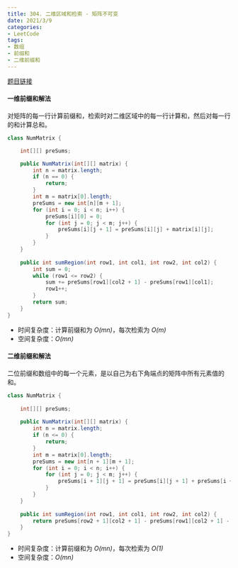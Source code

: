 ```yaml
---
title: 304. 二维区域和检索 - 矩阵不可变
date: 2021/3/9
categories:
- LeetCode
tags:
- 数组
- 前缀和
- 二维前缀和
---
```


[题目链接](https://leetcode-cn.com/problems/range-sum-query-2d-immutable/)

#### 一维前缀和解法

对矩阵的每一行计算前缀和，检索时对二维区域中的每一行计算和，然后对每一行的和计算总和。

```java
class NumMatrix {

    int[][] preSums;

    public NumMatrix(int[][] matrix) {
        int n = matrix.length;
        if (n == 0) {
            return;
        }
        int m = matrix[0].length;
        preSums = new int[n][m + 1];
        for (int i = 0; i < n; i++) {
            preSums[i][0] = 0;
            for (int j = 0; j < m; j++) {
                preSums[i][j + 1] = preSums[i][j] + matrix[i][j];
            }
        }
    }
    
    public int sumRegion(int row1, int col1, int row2, int col2) {
        int sum = 0;
        while (row1 <= row2) {
            sum += preSums[row1][col2 + 1] - preSums[row1][col1];
            row1++;
        }
        return sum;
    }
}
```

- 时间复杂度：计算前缀和为 *O(mn)*，每次检索为 *O(m)*
- 空间复杂度：*O(mn)*

#### 二维前缀和解法

二位前缀和数组中的每一个元素，是以自己为右下角端点的矩阵中所有元素值的和。

```java
class NumMatrix {
    
    int[][] preSums;
    
    public NumMatrix(int[][] matrix) {
        int n = matrix.length;
        if (n <= 0) {
            return;
        }
        int m = matrix[0].length;
        preSums = new int[n + 1][m + 1];
        for (int i = 0; i < n; i++) {
            for (int j = 0; j < m; j++) {
                preSums[i + 1][j + 1] = preSums[i][j + 1] + preSums[i + 1][j] - preSums[i][j] + matrix[i][j];
            }
        }
    }
    
    public int sumRegion(int row1, int col1, int row2, int col2) {
        return preSums[row2 + 1][col2 + 1] - preSums[row1][col2 + 1] - preSums[row2 + 1][col1] + preSums[row1][col1];
    }
}
```

- 时间复杂度：计算前缀和为 *O(mn)*，每次检索为 *O(1)*
- 空间复杂度：*O(mn)*